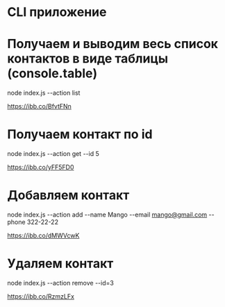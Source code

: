 # CLI приложение

# Получаем и выводим весь список контактов в виде таблицы (console.table)

node index.js --action list

https://ibb.co/BfvtFNn

# Получаем контакт по id

node index.js --action get --id 5

https://ibb.co/yFF5FD0

# Добавляем контакт

node index.js --action add --name Mango --email mango@gmail.com --phone 322-22-22

https://ibb.co/dMWVcwK

# Удаляем контакт

node index.js --action remove --id=3

https://ibb.co/RzmzLFx
